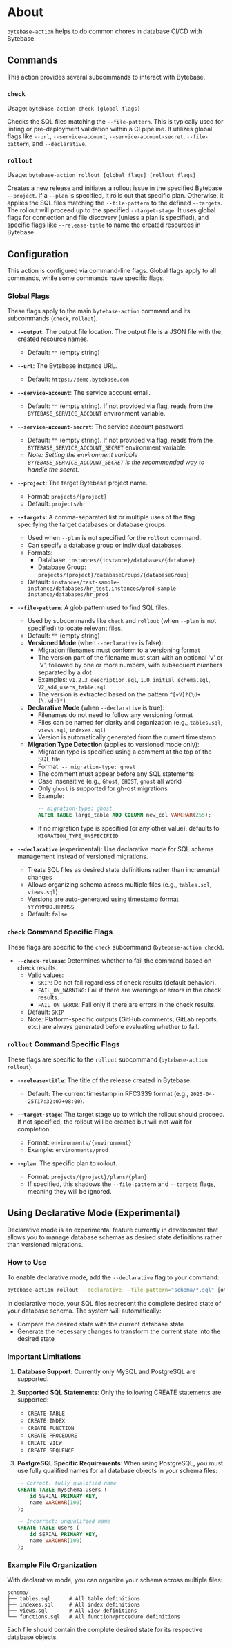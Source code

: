 # About

`bytebase-action` helps to do common chores in database CI/CD with Bytebase.

## Commands

This action provides several subcommands to interact with Bytebase.

### `check`

Usage: `bytebase-action check [global flags]`

Checks the SQL files matching the `--file-pattern`. This is typically used for linting or pre-deployment validation within a CI pipeline. It utilizes global flags like `--url`, `--service-account`, `--service-account-secret`, `--file-pattern`, and `--declarative`.

### `rollout`

Usage: `bytebase-action rollout [global flags] [rollout flags]`

Creates a new release and initiates a rollout issue in the specified Bytebase `--project`.
If a `--plan` is specified, it rolls out that specific plan.
Otherwise, it applies the SQL files matching the `--file-pattern` to the defined `--targets`.
The rollout will proceed up to the specified `--target-stage`.
It uses global flags for connection and file discovery (unless a plan is specified), and specific flags like `--release-title` to name the created resources in Bytebase.

## Configuration

This action is configured via command-line flags. Global flags apply to all commands, while some commands have specific flags.

### Global Flags

These flags apply to the main `bytebase-action` command and its subcommands (`check`, `rollout`).

-   **`--output`**: The output file location. The output file is a JSON file with the created resource names.
    -   Default: `""` (empty string)

-   **`--url`**: The Bytebase instance URL.
    -   Default: `https://demo.bytebase.com`

-   **`--service-account`**: The service account email.
    -   Default: `""` (empty string). If not provided via flag, reads from the `BYTEBASE_SERVICE_ACCOUNT` environment variable.

-   **`--service-account-secret`**: The service account password.
    -   Default: `""` (empty string). If not provided via flag, reads from the `BYTEBASE_SERVICE_ACCOUNT_SECRET` environment variable.
    -   *Note: Setting the environment variable `BYTEBASE_SERVICE_ACCOUNT_SECRET` is the recommended way to handle the secret.*

-   **`--project`**: The target Bytebase project name.
    -   Format: `projects/{project}`
    -   Default: `projects/hr`

-   **`--targets`**: A comma-separated list or multiple uses of the flag specifying the target databases or database groups.
    -   Used when `--plan` is not specified for the `rollout` command.
    -   Can specify a database group or individual databases.
    -   Formats:
        -   Database: `instances/{instance}/databases/{database}`
        -   Database Group: `projects/{project}/databaseGroups/{databaseGroup}`
    -   Default: `instances/test-sample-instance/databases/hr_test,instances/prod-sample-instance/databases/hr_prod`

-   **`--file-pattern`**: A glob pattern used to find SQL files.
    -   Used by subcommands like `check` and `rollout` (when `--plan` is not specified) to locate relevant files.
    -   Default: `""` (empty string)
    -   **Versioned Mode** (when `--declarative` is false):
        -   Migration filenames must conform to a versioning format
        -   The version part of the filename must start with an optional 'v' or 'V', followed by one or more numbers, with subsequent numbers separated by a dot
        -   Examples: `v1.2.3_description.sql`, `1.0_initial_schema.sql`, `V2_add_users_table.sql`
        -   The version is extracted based on the pattern `^[vV]?(\d+(\.\d+)*)`
    -   **Declarative Mode** (when `--declarative` is true):
        -   Filenames do not need to follow any versioning format
        -   Files can be named for clarity and organization (e.g., `tables.sql`, `views.sql`, `indexes.sql`)
        -   Version is automatically generated from the current timestamp
    -   **Migration Type Detection** (applies to versioned mode only):
        -   Migration type is specified using a comment at the top of the SQL file
        -   Format: `-- migration-type: ghost`
        -   The comment must appear before any SQL statements
        -   Case insensitive (e.g., `Ghost`, `GHOST`, `ghost` all work)
        -   Only `ghost` is supported for gh-ost migrations
        -   Example:
            ```sql
            -- migration-type: ghost
            ALTER TABLE large_table ADD COLUMN new_col VARCHAR(255);
            ```
        -   If no migration type is specified (or any other value), defaults to `MIGRATION_TYPE_UNSPECIFIED`

-   **`--declarative`** (experimental): Use declarative mode for SQL schema management instead of versioned migrations.
    -   Treats SQL files as desired state definitions rather than incremental changes
    -   Allows organizing schema across multiple files (e.g., `tables.sql`, `views.sql`)
    -   Versions are auto-generated using timestamp format `YYYYMMDD.HHMMSS`
    -   Default: `false`

### `check` Command Specific Flags

These flags are specific to the `check` subcommand (`bytebase-action check`).

-   **`--check-release`**: Determines whether to fail the command based on check results.
    -   Valid values:
        -   `SKIP`: Do not fail regardless of check results (default behavior).
        -   `FAIL_ON_WARNING`: Fail if there are warnings or errors in the check results.
        -   `FAIL_ON_ERROR`: Fail only if there are errors in the check results.
    -   Default: `SKIP`
    -   Note: Platform-specific outputs (GitHub comments, GitLab reports, etc.) are always generated before evaluating whether to fail.

### `rollout` Command Specific Flags

These flags are specific to the `rollout` subcommand (`bytebase-action rollout`).

-   **`--release-title`**: The title of the release created in Bytebase.
    -   Default: The current timestamp in RFC3339 format (e.g., `2025-04-25T17:32:07+08:00`).

-   **`--target-stage`**: The target stage up to which the rollout should proceed. If not specified, the rollout will be created but will not wait for completion.
    -   Format: `environments/{environment}`
    -   Example: `environments/prod`

-   **`--plan`**: The specific plan to rollout.
    -   Format: `projects/{project}/plans/{plan}`
    -   If specified, this shadows the `--file-pattern` and `--targets` flags, meaning they will be ignored.

## Using Declarative Mode (Experimental)

Declarative mode is an experimental feature currently in development that allows you to manage database schemas as desired state definitions rather than versioned migrations.

### How to Use

To enable declarative mode, add the `--declarative` flag to your command:

```bash
bytebase-action rollout --declarative --file-pattern="schema/*.sql" [other flags]
```

In declarative mode, your SQL files represent the complete desired state of your database schema. The system will automatically:
- Compare the desired state with the current database state
- Generate the necessary changes to transform the current state into the desired state

### Important Limitations

1. **Database Support**: Currently only MySQL and PostgreSQL are supported.

2. **Supported SQL Statements**: Only the following CREATE statements are supported:
   - `CREATE TABLE`
   - `CREATE INDEX`
   - `CREATE FUNCTION`
   - `CREATE PROCEDURE`
   - `CREATE VIEW`
   - `CREATE SEQUENCE`

3. **PostgreSQL Specific Requirements**: When using PostgreSQL, you must use fully qualified names for all database objects in your schema files:
   ```sql
   -- Correct: fully qualified name
   CREATE TABLE myschema.users (
       id SERIAL PRIMARY KEY,
       name VARCHAR(100)
   );
   
   -- Incorrect: unqualified name
   CREATE TABLE users (
       id SERIAL PRIMARY KEY,
       name VARCHAR(100)
   );
   ```

### Example File Organization

With declarative mode, you can organize your schema across multiple files:

```
schema/
├── tables.sql      # All table definitions
├── indexes.sql     # All index definitions
├── views.sql       # All view definitions
└── functions.sql   # All function/procedure definitions
```

Each file should contain the complete desired state for its respective database objects.
